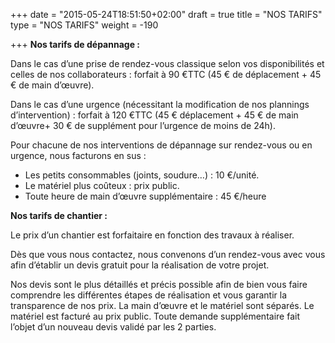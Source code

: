 +++
date = "2015-05-24T18:51:50+02:00"
draft = true
title = "NOS TARIFS"
type = "NOS TARIFS"
weight = -190

+++
**Nos tarifs de dépannage :**

Dans le cas d’une prise de rendez-vous classique selon vos disponibilités et celles de nos collaborateurs : forfait à 90 €TTC (45 € de déplacement + 45 € de main d’œuvre). 

Dans le cas d’une urgence (nécessitant la modification de nos plannings d’intervention) : forfait à 120 €TTC (45 € déplacement + 45 € de main d’œuvre+ 30 € de supplément pour l’urgence de moins de 24h). 

Pour chacune de nos interventions de dépannage sur rendez-vous ou en urgence, nous facturons en sus :

* Les petits consommables (joints, soudure…) : 10 €/unité. 
* Le matériel plus coûteux : prix public. 
* Toute heure de main d’œuvre supplémentaire : 45 €/heure 

**Nos tarifs de chantier :**

Le prix d’un chantier est forfaitaire en fonction des travaux à réaliser.

Dès que vous nous contactez, nous convenons d’un rendez-vous avec vous afin d’établir un devis gratuit pour la réalisation de votre projet.

Nos devis sont le plus détaillés et précis possible afin de bien vous faire comprendre les différentes étapes de réalisation et vous garantir la transparence de nos prix. La main d’œuvre et le matériel sont séparés. Le matériel est facturé au prix public. Toute demande supplémentaire fait l’objet d’un nouveau devis validé par les 2 parties.